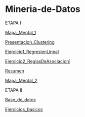 # Mineria-de-Datos
ETAPA I

[Mapa_Mental_1](https://github.com/Anahi-Aleman/Mineria-de-Datos/blob/master/MapaMental_1_1821952.pdf)


[Presentacion_Clustering](https://github.com/Anahi-Aleman/Mineria-de-Datos/blob/master/Presentaci%C3%B3n_Clustering_8.pdf)


[Ejercicio1_RegresionLineal](https://github.com/Anahi-Aleman/Mineria-de-Datos/blob/master/Ejamplo1.1%20Mineria.ipynb)


[Ejercicio2_ReglasDeAsociacion](https://github.com/Anahi-Aleman/Mineria-de-Datos/blob/master/Ejercicio1.2%20Mineria.ipynb)]


[Resumen](https://github.com/Anahi-Aleman/Mineria-de-Datos/blob/master/Resumen_T%C3%A9cnicasDeMiner%C3%ADaDeDatos_1821952.pdf)


[Mapa_Mental_2](https://github.com/Anahi-Aleman/Mineria-de-Datos/blob/master/MapaMental_2_1821952.pdf)

ETAPA II

[Base_de_datos](https://github.com/Anahi-Aleman/Mineria-de-Datos/blob/master/AnalisisBD_1821952.pdf)


[Ejercicios_basicos](https://github.com/Anahi-Aleman/Mineria-de-Datos/blob/master/Ejercicios%20Python%20.ipynb)
